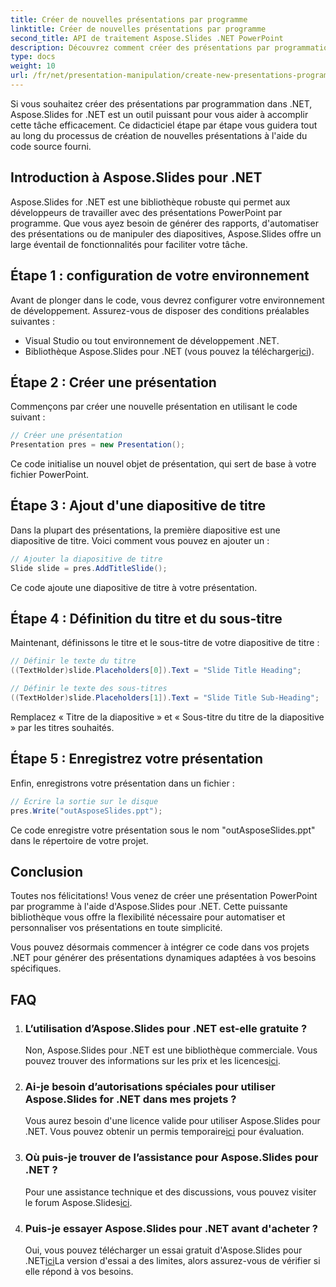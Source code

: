```yaml
---
title: Créer de nouvelles présentations par programme
linktitle: Créer de nouvelles présentations par programme
second_title: API de traitement Aspose.Slides .NET PowerPoint
description: Découvrez comment créer des présentations par programmation à l'aide d'Aspose.Slides pour .NET. Guide étape par étape avec code source pour une automatisation efficace.
type: docs
weight: 10
url: /fr/net/presentation-manipulation/create-new-presentations-programmatically/
---
```


Si vous souhaitez créer des présentations par programmation dans .NET, Aspose.Slides for .NET est un outil puissant pour vous aider à accomplir cette tâche efficacement. Ce didacticiel étape par étape vous guidera tout au long du processus de création de nouvelles présentations à l'aide du code source fourni.

## Introduction à Aspose.Slides pour .NET

Aspose.Slides for .NET est une bibliothèque robuste qui permet aux développeurs de travailler avec des présentations PowerPoint par programme. Que vous ayez besoin de générer des rapports, d'automatiser des présentations ou de manipuler des diapositives, Aspose.Slides offre un large éventail de fonctionnalités pour faciliter votre tâche.

## Étape 1 : configuration de votre environnement

Avant de plonger dans le code, vous devrez configurer votre environnement de développement. Assurez-vous de disposer des conditions préalables suivantes :

- Visual Studio ou tout environnement de développement .NET.
-  Bibliothèque Aspose.Slides pour .NET (vous pouvez la télécharger[ici](https://releases.aspose.com/slides/net/)).

## Étape 2 : Créer une présentation

Commençons par créer une nouvelle présentation en utilisant le code suivant :

```csharp
// Créer une présentation
Presentation pres = new Presentation();
```

Ce code initialise un nouvel objet de présentation, qui sert de base à votre fichier PowerPoint.

## Étape 3 : Ajout d'une diapositive de titre

Dans la plupart des présentations, la première diapositive est une diapositive de titre. Voici comment vous pouvez en ajouter un :

```csharp
// Ajouter la diapositive de titre
Slide slide = pres.AddTitleSlide();
```

Ce code ajoute une diapositive de titre à votre présentation.

## Étape 4 : Définition du titre et du sous-titre

Maintenant, définissons le titre et le sous-titre de votre diapositive de titre :

```csharp
// Définir le texte du titre
((TextHolder)slide.Placeholders[0]).Text = "Slide Title Heading";

// Définir le texte des sous-titres
((TextHolder)slide.Placeholders[1]).Text = "Slide Title Sub-Heading";
```

Remplacez « Titre de la diapositive » et « Sous-titre du titre de la diapositive » par les titres souhaités.

## Étape 5 : Enregistrez votre présentation

Enfin, enregistrons votre présentation dans un fichier :

```csharp
// Écrire la sortie sur le disque
pres.Write("outAsposeSlides.ppt");
```

Ce code enregistre votre présentation sous le nom "outAsposeSlides.ppt" dans le répertoire de votre projet.

## Conclusion

Toutes nos félicitations! Vous venez de créer une présentation PowerPoint par programme à l'aide d'Aspose.Slides pour .NET. Cette puissante bibliothèque vous offre la flexibilité nécessaire pour automatiser et personnaliser vos présentations en toute simplicité.

Vous pouvez désormais commencer à intégrer ce code dans vos projets .NET pour générer des présentations dynamiques adaptées à vos besoins spécifiques.

## FAQ

1. ### L’utilisation d’Aspose.Slides pour .NET est-elle gratuite ?
    Non, Aspose.Slides pour .NET est une bibliothèque commerciale. Vous pouvez trouver des informations sur les prix et les licences[ici](https://purchase.aspose.com/buy).

2. ### Ai-je besoin d’autorisations spéciales pour utiliser Aspose.Slides for .NET dans mes projets ?
    Vous aurez besoin d'une licence valide pour utiliser Aspose.Slides pour .NET. Vous pouvez obtenir un permis temporaire[ici](https://purchase.aspose.com/temporary-license/) pour évaluation.

3. ### Où puis-je trouver de l’assistance pour Aspose.Slides pour .NET ?
    Pour une assistance technique et des discussions, vous pouvez visiter le forum Aspose.Slides[ici](https://forum.aspose.com/).

4. ### Puis-je essayer Aspose.Slides pour .NET avant d'acheter ?
    Oui, vous pouvez télécharger un essai gratuit d'Aspose.Slides pour .NET[ici](https://releases.aspose.com/)La version d'essai a des limites, alors assurez-vous de vérifier si elle répond à vos besoins.
